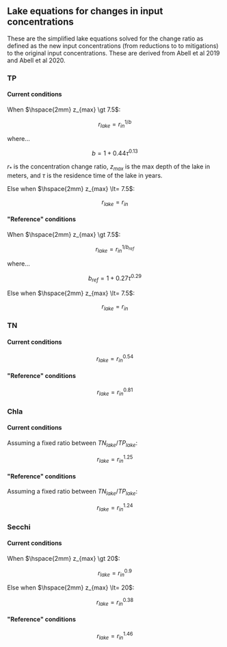 ## Lake equations for changes in input concentrations
These are the simplified lake equations solved for the change ratio as defined as the new input concentrations (from reductions to to mitigations) to the original input concentrations. These are derived from Abell et al 2019 and Abell et al 2020.

### TP
#### Current conditions
When $\hspace{2mm} z_{max} \gt 7.5$:

$$
r_{lake} = r_{in}^{1/b}
$$

where...

$$
b = 1 + 0.44 \tau^{0.13}
$$

$r_{*}$ is the concentration change ratio, $z_{max}$ is the max depth of the lake in meters, and $\tau$ is the residence time of the lake in years.

Else when $\hspace{2mm} z_{max} \lt= 7.5$:

$$
r_{lake} = r_{in}
$$

#### "Reference" conditions
When $\hspace{2mm} z_{max} \gt 7.5$:

$$
r_{lake} = r_{in}^{1/b_{ref}}
$$

where...

$$
b_{ref} = 1 + 0.27 \tau^{0.29}
$$

Else when $\hspace{2mm} z_{max} \lt= 7.5$:

$$
r_{lake} = r_{in}
$$

### TN
#### Current conditions

$$
r_{lake} = r_{in}^{0.54}
$$

#### "Reference" conditions

$$
r_{lake} = r_{in}^{0.81}
$$

### Chla
#### Current conditions
Assuming a fixed ratio between $TN_{lake}/TP_{lake}$:

$$
r_{lake} = r_{in}^{1.25}
$$

#### "Reference" conditions
Assuming a fixed ratio between $TN_{lake}/TP_{lake}$:

$$
r_{lake} = r_{in}^{1.24}
$$

### Secchi
#### Current conditions
When $\hspace{2mm} z_{max} \gt 20$:

$$
r_{lake} = r_{in}^{0.9}
$$

Else when $\hspace{2mm} z_{max} \lt= 20$:

$$
r_{lake} = r_{in}^{0.38}
$$

#### "Reference" conditions

$$
r_{lake} = r_{in}^{1.46}
$$










































